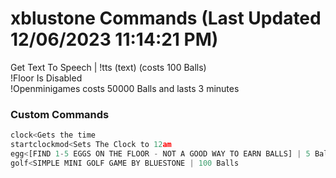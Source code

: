 # xblustone Commands (Last Updated 12/06/2023 11:14:21 PM)
Get Text To Speech | !tts (text) (costs 100 Balls) <br>
!Floor Is Disabled <br>
!Openminigames costs 50000 Balls and lasts 3 minutes <br>
### Custom Commands <br>
```js
clock<Gets the time
startclockmod<Sets The Clock to 12am
egg<[FIND 1-5 EGGS ON THE FLOOR - NOT A GOOD WAY TO EARN BALLS] | 5 Balls
golf<SIMPLE MINI GOLF GAME BY BLUESTONE | 100 Balls
